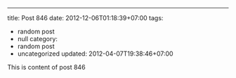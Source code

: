 ---
title: Post 846
date: 2012-12-06T01:18:39+07:00
tags:
  - random post
  - null
category:
  - random post
  - uncategorized
updated: 2012-04-07T19:38:46+07:00

This is content of post 846